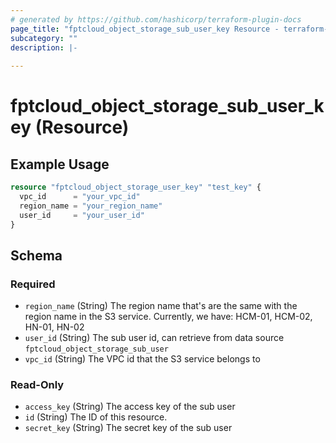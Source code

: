 ```yaml
---
# generated by https://github.com/hashicorp/terraform-plugin-docs
page_title: "fptcloud_object_storage_sub_user_key Resource - terraform-provider-fptcloud"
subcategory: ""
description: |-
  
---
```


# fptcloud_object_storage_sub_user_key (Resource)



## Example Usage

```terraform
resource "fptcloud_object_storage_user_key" "test_key" {
  vpc_id      = "your_vpc_id"
  region_name = "your_region_name"
  user_id     = "your_user_id"
}
```

<!-- schema generated by tfplugindocs -->
## Schema

### Required

- `region_name` (String) The region name that's are the same with the region name in the S3 service. Currently, we have: HCM-01, HCM-02, HN-01, HN-02
- `user_id` (String) The sub user id, can retrieve from data source `fptcloud_object_storage_sub_user`
- `vpc_id` (String) The VPC id that the S3 service belongs to

### Read-Only

- `access_key` (String) The access key of the sub user
- `id` (String) The ID of this resource.
- `secret_key` (String) The secret key of the sub user
